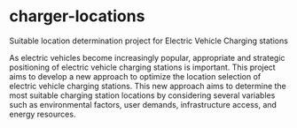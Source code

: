 # charger-locations
Suitable location determination project for Electric Vehicle Charging stations

As electric vehicles become increasingly popular, appropriate and strategic positioning of electric vehicle charging stations is important. This project aims to develop a new approach to optimize the location selection of electric vehicle charging stations. This new approach aims to determine the most suitable charging station locations by considering several variables such as environmental factors, user demands, infrastructure access, and energy resources.
